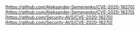 [https://github.com/Aleksander-Semenenko/CVE-2020-16270](https://github.com/Aleksander-Semenenko/CVE-2020-16270)
[https://github.com/Security-AVS/CVE-2020-16270](https://github.com/Security-AVS/CVE-2020-16270)

